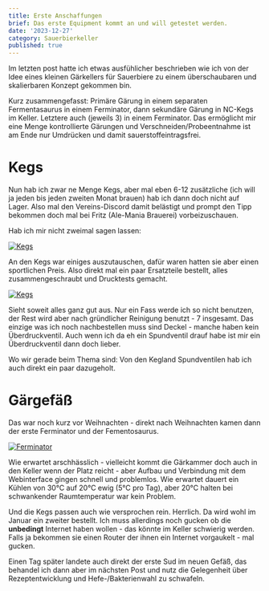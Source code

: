 ```yaml
---
title: Erste Anschaffungen
brief: Das erste Equipment kommt an und will getestet werden.
date: '2023-12-27'
category: Sauerbierkeller
published: true
---
```


Im letzten post hatte ich etwas ausfühlicher beschrieben wie ich von der Idee eines
kleinen Gärkellers für Sauerbiere zu einem überschaubaren und skalierbaren Konzept gekommen bin.

Kurz zusammengefasst:
Primäre Gärung in einem separaten Fermentasaurus in einem Ferminator, dann sekundäre Gärung in NC-Kegs
im Keller. Letztere auch (jeweils 3) in einem Ferminator. Das ermöglicht mir eine Menge kontrollierte Gärungen
und Verschneiden/Probeentnahme ist am Ende nur Umdrücken und damit sauerstoffeintragsfrei.

# Kegs


Nun hab ich zwar ne Menge Kegs, aber mal eben 6-12 zusätzliche (ich will ja jeden bis jeden zweiten
Monat brauen) hab ich dann doch nicht auf Lager. Also mal den Vereins-Discord damit belästigt und
prompt den Tipp bekommen doch mal bei Fritz (Ale-Mania Brauerei) vorbeizuschauen.

Hab ich mir nicht zweimal sagen lassen:

[![Kegs](/kegs.jpg)](/kegs.jpg)

An den Kegs war einiges auszutauschen, dafür waren hatten sie aber einen sportlichen Preis.
Also direkt mal ein paar Ersatzteile bestellt, alles zusammengeschraubt und Drucktests gemacht.

[![Kegs](/kegteile.jpg)](/kegteile.jpg)

Sieht soweit alles ganz gut aus. Nur ein Fass werde ich so nicht benutzen, der Rest wird aber
nach gründlicher Reinigung benutzt - 7 insgesamt. Das einzige was ich noch nachbestellen muss
sind Deckel - manche haben kein Überdruckventil. Auch wenn ich da eh ein Spundventil drauf habe
ist mir ein Überdruckventil dann doch lieber.

Wo wir gerade beim Thema sind: Von den Kegland Spundventilen hab ich auch direkt ein paar dazugeholt.


# Gärgefäß

Das war noch kurz vor Weihnachten - direkt nach Weihnachten kamen dann der erste Ferminator und der
Fementosaurus.

[![Ferminator](/ferminator_all.jpg)](/ferminator_all.jpg)

Wie erwartet arschhässlich - vielleicht kommt die Gärkammer doch auch in den Keller wenn der Platz reicht - aber
Aufbau und Verbindung mit dem Webinterface gingen schnell und problemlos. Wie erwartet dauert ein Kühlen von
30°C auf 20°C ewig (5°C pro Tag), aber 20°C halten bei schwankender Raumtemperatur war kein Problem.

Und die Kegs passen auch wie versprochen rein. Herrlich. Da wird wohl im Januar ein zweiter bestellt.
Ich muss allerdings noch gucken ob die **unbedingt** Internet haben wollen - das könnte im Keller schwierig werden.
Falls ja bekommen sie einen Router der ihnen ein Internet vorgaukelt - mal gucken.

Einen Tag später landete auch direkt der erste Sud im neuen Gefäß, das behandel ich dann aber im nächsten Post
und nutz die Gelegenheit über Rezeptentwicklung und Hefe-/Bakterienwahl zu schwafeln.
